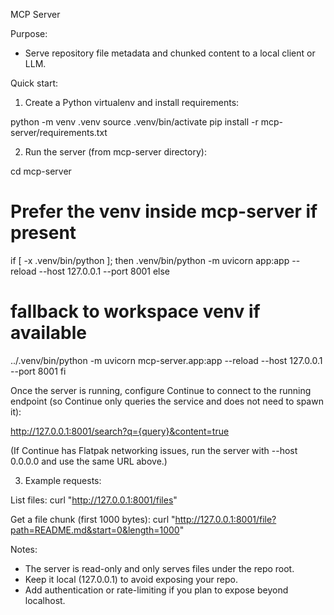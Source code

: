 MCP Server

Purpose:
- Serve repository file metadata and chunked content to a local client or LLM.

Quick start:

1) Create a Python virtualenv and install requirements:

python -m venv .venv
source .venv/bin/activate
pip install -r mcp-server/requirements.txt

2) Run the server (from mcp-server directory):

cd mcp-server
# Prefer the venv inside mcp-server if present
if [ -x .venv/bin/python ]; then
  .venv/bin/python -m uvicorn app:app --reload --host 127.0.0.1 --port 8001
else
  # fallback to workspace venv if available
  ../.venv/bin/python -m uvicorn mcp-server.app:app --reload --host 127.0.0.1 --port 8001
fi

Once the server is running, configure Continue to connect to the running endpoint (so Continue only queries the service and does not need to spawn it):

http://127.0.0.1:8001/search?q={query}&content=true

(If Continue has Flatpak networking issues, run the server with --host 0.0.0.0 and use the same URL above.)

3) Example requests:

List files:
curl "http://127.0.0.1:8001/files"

Get a file chunk (first 1000 bytes):
curl "http://127.0.0.1:8001/file?path=README.md&start=0&length=1000"

Notes:
- The server is read-only and only serves files under the repo root.
- Keep it local (127.0.0.1) to avoid exposing your repo.
- Add authentication or rate-limiting if you plan to expose beyond localhost.
